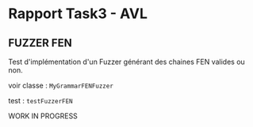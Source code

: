 # Rapport Task3 - AVL

## FUZZER FEN

Test d'implémentation d'un Fuzzer générant des chaines FEN valides ou non.

voir classe : `MyGrammarFENFuzzer`

test : `testFuzzerFEN`

WORK IN PROGRESS
